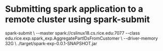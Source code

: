 

# Submitting spark application to a remote cluster using spark-submit 

spark-submit   \\ 
    --master spark://cslinux18.cs.rice.edu:7077  --class edu.rice.exp.spark_exp.AggregatePartIDsFromCustomer  \\ 
    --driver-memory 32G \\ 
    ./target/spark-exp-0.0.1-SNAPSHOT.jar